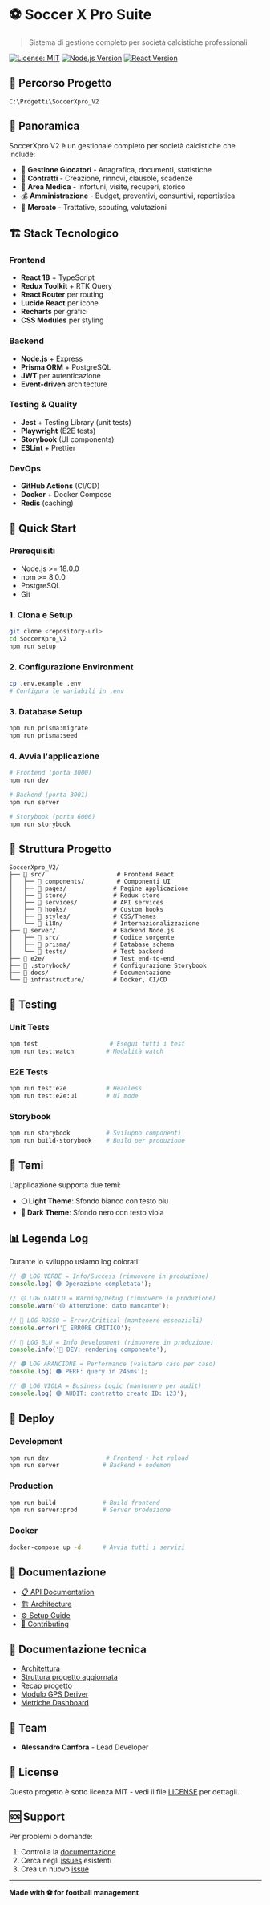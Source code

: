 # ⚽ Soccer X Pro Suite

> Sistema di gestione completo per società calcistiche professionali

[![License: MIT](https://img.shields.io/badge/License-MIT-yellow.svg)](https://opensource.org/licenses/MIT)
[![Node.js Version](https://img.shields.io/badge/node-%3E%3D18.0.0-brightgreen)](https://nodejs.org/)
[![React Version](https://img.shields.io/badge/react-18.2.0-blue)](https://reactjs.org/)

## 📍 Percorso Progetto
```
C:\Progetti\SoccerXpro_V2
```

## 🎯 Panoramica

SoccerXpro V2 è un gestionale completo per società calcistiche che include:

- 👥 **Gestione Giocatori** - Anagrafica, documenti, statistiche
- 📄 **Contratti** - Creazione, rinnovi, clausole, scadenze  
- 🏥 **Area Medica** - Infortuni, visite, recuperi, storico
- 💰 **Amministrazione** - Budget, preventivi, consuntivi, reportistica
- 🔄 **Mercato** - Trattative, scouting, valutazioni

## 🏗️ Stack Tecnologico

### Frontend
- **React 18** + TypeScript
- **Redux Toolkit** + RTK Query
- **React Router** per routing
- **Lucide React** per icone
- **Recharts** per grafici
- **CSS Modules** per styling

### Backend  
- **Node.js** + Express
- **Prisma ORM** + PostgreSQL
- **JWT** per autenticazione
- **Event-driven** architecture

### Testing & Quality
- **Jest** + Testing Library (unit tests)
- **Playwright** (E2E tests)
- **Storybook** (UI components)
- **ESLint** + Prettier

### DevOps
- **GitHub Actions** (CI/CD)
- **Docker** + Docker Compose
- **Redis** (caching)

## 🚀 Quick Start

### Prerequisiti
- Node.js >= 18.0.0
- npm >= 8.0.0
- PostgreSQL
- Git

### 1. Clona e Setup
```bash
git clone <repository-url>
cd SoccerXpro_V2
npm run setup
```

### 2. Configurazione Environment
```bash
cp .env.example .env
# Configura le variabili in .env
```

### 3. Database Setup
```bash
npm run prisma:migrate
npm run prisma:seed
```

### 4. Avvia l'applicazione
```bash
# Frontend (porta 3000)
npm run dev

# Backend (porta 3001)  
npm run server

# Storybook (porta 6006)
npm run storybook
```

## 📁 Struttura Progetto

```
SoccerXpro_V2/
├── 📁 src/                    # Frontend React
│   ├── 📁 components/         # Componenti UI
│   ├── 📁 pages/             # Pagine applicazione
│   ├── 📁 store/             # Redux store
│   ├── 📁 services/          # API services
│   ├── 📁 hooks/             # Custom hooks
│   ├── 📁 styles/            # CSS/Themes
│   └── 📁 i18n/              # Internazionalizzazione
├── 📁 server/                # Backend Node.js
│   ├── 📁 src/               # Codice sorgente
│   ├── 📁 prisma/            # Database schema
│   └── 📁 tests/             # Test backend
├── 📁 e2e/                   # Test end-to-end
├── 📁 .storybook/            # Configurazione Storybook
├── 📁 docs/                  # Documentazione
└── 📁 infrastructure/        # Docker, CI/CD
```

## 🧪 Testing

### Unit Tests
```bash
npm test                    # Esegui tutti i test
npm run test:watch         # Modalità watch
```

### E2E Tests
```bash
npm run test:e2e           # Headless
npm run test:e2e:ui        # UI mode
```

### Storybook
```bash
npm run storybook          # Sviluppo componenti
npm run build-storybook    # Build per produzione
```

## 🎨 Temi

L'applicazione supporta due temi:

- **🌕 Light Theme**: Sfondo bianco con testo blu
- **🌙 Dark Theme**: Sfondo nero con testo viola

## 📊 Legenda Log

Durante lo sviluppo usiamo log colorati:

```javascript
// 🟢 LOG VERDE = Info/Success (rimuovere in produzione)
console.log('🟢 Operazione completata');

// 🟡 LOG GIALLO = Warning/Debug (rimuovere in produzione)  
console.warn('🟡 Attenzione: dato mancante');

// 🔴 LOG ROSSO = Error/Critical (mantenere essenziali)
console.error('🔴 ERRORE CRITICO');

// 🔵 LOG BLU = Info Development (rimuovere in produzione)
console.info('🔵 DEV: rendering componente');

// 🟠 LOG ARANCIONE = Performance (valutare caso per caso)
console.log('🟠 PERF: query in 245ms');

// 🟣 LOG VIOLA = Business Logic (mantenere per audit)
console.log('🟣 AUDIT: contratto creato ID: 123');
```

## 🚀 Deploy

### Development
```bash
npm run dev                # Frontend + hot reload
npm run server            # Backend + nodemon
```

### Production
```bash
npm run build             # Build frontend
npm run server:prod       # Server produzione
```

### Docker
```bash
docker-compose up -d      # Avvia tutti i servizi
```

## 📖 Documentazione

- [📋 API Documentation](./docs/api/)
- [🏗️ Architecture](./docs/architecture/)  
- [⚙️ Setup Guide](./docs/setup/)
- [🤝 Contributing](./CONTRIBUTING.md)

## 📖 Documentazione tecnica

- [Architettura](docs/architecture/STRUTTURA_PROGETTO.md)
- [Struttura progetto aggiornata](docs/setup/project-structure-2025-08-30.md)
- [Recap progetto](docs/setup/Recap_Progetto.md)
- [Modulo GPS Deriver](docs/api/gpsDeriver.md)
- [Metriche Dashboard](docs/metrics/README_Dashboard_Metriche.md)

## 👥 Team

- **Alessandro Canfora** - Lead Developer

## 📄 License

Questo progetto è sotto licenza MIT - vedi il file [LICENSE](LICENSE) per dettagli.

## 🆘 Support

Per problemi o domande:
1. Controlla la [documentazione](./docs/)
2. Cerca negli [issues](../../issues) esistenti
3. Crea un nuovo [issue](../../issues/new)

---

**Made with ⚽ for football management**